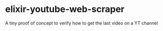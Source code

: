 # elixir-youtube-web-scraper
A tiny proof of concept to verify how to get the last video on a YT channel
